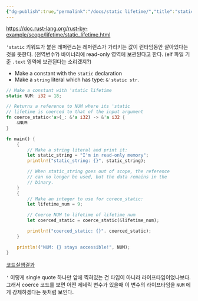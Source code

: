 ```yaml
---
{"dg-publish":true,"permalink":"/docs/static lifetime/","title":"static lifetime","tags":["programming/rust"]}
---
```


https://doc.rust-lang.org/rust-by-example/scope/lifetime/static_lifetime.html

`'static` 키워드가 붙은 레퍼런스는 레퍼런스가 가리키는 값이 런타임동안 살아있다는 것을 뜻한다. (전역변수?) 바이너리에 read-only 영역에 보관된다고 한다. (elf 파일 기준 `.text` 영역에 보관된다는 소리겠지?)

- Make a constant with the `static` declaration
- Make a `string` literal which has type: `&'static str`.

```rust
// Make a constant with 'static lifetime
static NUM: i32 = 18;

// Returns a reference to NUM where its 'static
// lifetime is coerced to that of the input argument
fn coerce_static<'a>(_: &'a i32) -> &'a i32 {
	&NUM
}

fn main() {
	{
		// Make a string literal and print it:
		let static_string = "I'm in read-only memory";
		println!("static_string: {}", static_string);

		// When static_string goes out of scope, the reference
		// can no longer be used, but the data remains in the
		// binary.
	}
	{
		// Make an integer to use for corece_static:
		let lifetime_num = 9;

		// Coerce NUM to lifetime of lifetime_num
		let coerced_static = coerce_static(&lifetime_num);

		println!("coerced_static: {}". coerced_static);
	}

	println!("NUM: {} stays accessible!", NUM);
}
```

[코드실행결과](https://play.rust-lang.org/?version=stable&mode=debug&edition=2021&gist=ca360b973383f41fce86f81ab64ebb54)

`'` 이렇게 single quote 하나만 앞에 찍혀있는 건 타입이 아니라 라이프타임이었나보다. 그래서 coerce 코드를 보면 어떤 제네릭 변수가 있을때 이 변수의 라이프타임을 `NUM` 에게 강제하겠다는 뜻처럼 보인다.
